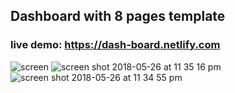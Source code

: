## Dashboard with 8 pages template 

### live demo: https://dash-board.netlify.com
![screen](https://user-images.githubusercontent.com/29652821/40583160-abf78db4-613d-11e8-9ea2-b7d01fdc27cd.png)
![screen shot 2018-05-26 at 11 35 16 pm](https://user-images.githubusercontent.com/29652821/40583161-aeb8068c-613d-11e8-917e-bf8b0caa6de7.png)
![screen shot 2018-05-26 at 11 34 55 pm](https://user-images.githubusercontent.com/29652821/40583162-b011ab14-613d-11e8-83fc-1b46befe10bf.png)
